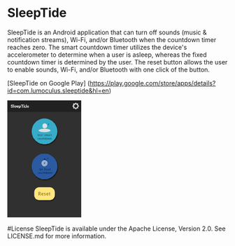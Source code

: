 # SleepTide
SleepTide is an Android application that can turn off sounds (music & notification streams), Wi-Fi, and/or Bluetooth when the countdown timer reaches zero. The smart countdown timer utilizes the device's accelerometer to determine when a user is asleep, whereas the fixed countdown timer is determined by the user. The reset button allows the user to enable sounds, Wi-Fi, and/or Bluetooth with one click of the button.

[SleepTide on Google Play] (https://play.google.com/store/apps/details?id=com.lumoculus.sleeptide&hl=en)

![Alt text](https://raw.githubusercontent.com/iris-cee/SleepTide/master/app/src/main/res/drawable/screenshot2.png)

#License
SleepTide is available under the Apache License, Version 2.0. See LICENSE.md for more information.
